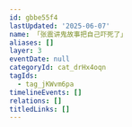 ```yaml
---
id: gbbe55f4
lastUpdated: '2025-06-07'
name: 「张震讲鬼故事把自己吓死了」
aliases: []
layer: 3
eventDate: null
categoryId: cat_drHx4oqn
tagIds:
  - tag_jKWvm6pa
timelineEvents: []
relations: []
titledLinks: []
---
```


